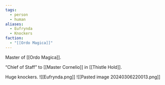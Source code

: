 ```yaml
---
tags:
  - person
  - human
aliases:
  - Eufrynda
  - Knockers
faction:
  - "[[Ordo Magica]]"
---
```

Master of [[Ordo Magica]].

“Chief of Staff” to [[Master Cornelio]] in [[Thistle Hold]].

Huge knockers.
![[Eufrynda.png]]
![[Pasted image 20240306220013.png]]
